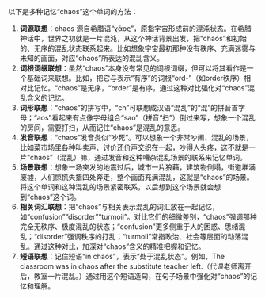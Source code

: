 以下是多种记忆“chaos”这个单词的方法：
1. **词源联想**：chaos 源自希腊语“χάος”，原指宇宙形成前的混沌状态。在希腊神话中，世界之初就是一片混沌，从这个神话背景出发，把“chaos”和初始的、无序的混乱状态联系起来。比如想象宇宙最初那种没有秩序、充满迷雾与未知的画面，对应“chaos”所表达的混乱含义。
2. **词根词缀联想**：虽然“chaos”本身没有常见的词根词缀，但可以将其看作是一个基础词来联想。比如，把它与表示“有序”的词根“ord-”（如order秩序）相对比记忆。“chaos”是无序，“order”是有序，通过这种对比强化对“chaos”混乱含义的记忆。
3. **词形联想**：“chaos”的拼写中，“ch”可联想成汉语“混乱”的“混”的拼音首字母；“aos”看起来有点像字母组合“sao”（拼音“扫”）倒过来写，想象一个混乱的房间，需要打扫，从而记住“chaos”是混乱的意思。
4. **发音联想**：“chaos”发音类似“吵死”。可以想象一个非常吵闹、混乱的场景，比如菜市场里各种叫卖声、讨价还价声交织在一起，吵得人头疼，这不就是一片“chaos”（混乱）嘛，通过发音和这种嘈杂混乱场景的联系来记忆单词。
5. **场景联想**：想象一场突发的地震过后，城市一片狼藉，建筑物倒塌，街道堆满废墟，人们惊慌失措四处奔走，整个画面充满混乱，这就是“chaos”的场景。将这个单词和这种混乱的场景紧密联系，以后想到这个场景就会想到“chaos”这个词。
6. **相关词汇联想**：把“chaos”与相关表示混乱的词汇放在一起记忆，如“confusion”“disorder”“turmoil”。对比它们的细微差别，“chaos”强调那种完全无秩序、极度混乱的状态；“confusion”更多侧重于人的困惑、思绪混乱；“disorder”强调秩序的打乱；“turmoil”常指政治、社会等层面的动荡混乱。通过这种对比，加深对“chaos”含义的精准把握和记忆。
7. **短语联想**：记住短语“in chaos”，表示“处于混乱状态”。例如，The classroom was in chaos after the substitute teacher left.（代课老师离开后，教室一片混乱。）通过用这个短语造句，在句子场景中强化对“chaos”的记忆和理解。 